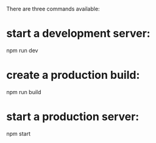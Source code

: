 There are three commands available:

# start a development server:
npm run dev

# create a production build:
npm run build

# start a production server:
npm start

